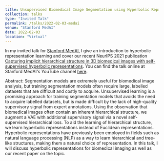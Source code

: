```yaml
---
title: Unsupervised Biomedical Image Segmentation using Hyperbolic Representations
collection: talks
type: "Invited Talk"
permalink: /talks/2022-02-03-medai
venue: "Stanford MedAI"
date: 2022-02-03
location: "Virtual"
---
```


In my invited talk for [Stanford MedAI](https://stanford-medai.github.io/), I give an introduction to hyperbolic representation learning and cover our recent NeurIPS
2021 publication [Capturing implicit hierarchical structure in 3D biomedical images with self-supervised hyperbolic representations](https://arxiv.org/abs/2012.01644).
You can find the talk online at Stanford MedAI's YouTube channel [here](https://www.youtube.com/watch?v=UabE4YR3uU8).

Abstract: Segmentation models are extremely useful for biomedical image analysis, but training segmentation models often require large, labelled datasets that are 
difficult and costly to acquire. Unsupervised learning is a promising approach for training segmentation models that avoids the need to acquire labelled datasets, 
but is made difficult by the lack of high-quality supervisory signal from expert annotations. Using the observation that biomedical images often contain an inherent 
hierarchical structure, we augment a VAE with additional supervisory signal via a novel self-supervised hierarchical loss. To aid the learning of hierarchical 
structure, we learn hyperbolic representations instead of Euclidean representations. Hyperbolic representations have previously been employed in fields such as 
natural language processing (NLP) as a way to learn hierarchical and tree-like structures, making them a natural choice of representation. In this talk, I will discuss 
hyperbolic representations for biomedical imaging as well as our recent paper on the topic.
